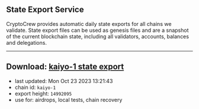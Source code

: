 ## State Export Service
CryptoCrew provides automatic daily state exports for all chains we validate. State export files can be used as genesis files and are a snapshot of the current blockchain state, including all validators, accounts, balances and delegations.

---
**Download: [kaiyo-1 state export](https://dl.ccvalidators.com/SERVICE/kujira/kaiyo-1_export_14992095.json)**
---

- last updated: Mon Oct 23 2023 13:21:43
- chain id: `kaiyo-1`
- export height: `14992095`
- use for: airdrops, local tests, chain recovery
